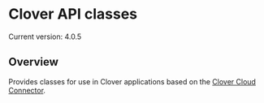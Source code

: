 # Clover API classes

Current version: 4.0.5

## Overview

Provides classes for use in Clover applications based on the [Clover Cloud Connector](https://github.com/clover/remote-pay-cloud).
